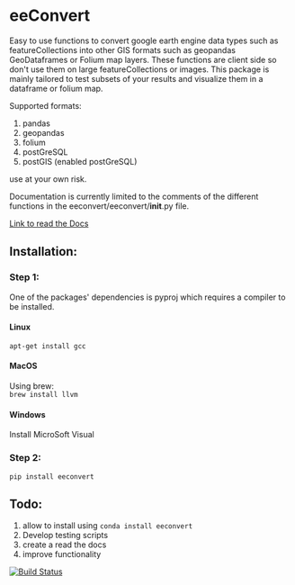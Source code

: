 # eeConvert

Easy to use functions to convert google earth engine data types such as featureCollections into other GIS formats such as geopandas GeoDataframes or Folium map layers. These functions are client side so don't use them on large featureCollections or images. This package is mainly tailored to test subsets of your results and visualize them in a dataframe or folium map.

Supported formats:

1. pandas
1. geopandas
1. folium 
1. postGreSQL
1. postGIS (enabled postGreSQL)

use at your own risk.  

Documentation is currently limited to the comments of the different functions in the eeconvert/eeconvert/__init__.py file. 

[Link to read the Docs](http://eeconvert.readthedocs.io/en/latest/index.html)


## Installation:  

### Step 1:  

One of the packages' dependencies is pyproj which requires a compiler to be installed. 

#### Linux 

`apt-get install gcc`

#### MacOS

Using brew:  
`brew install llvm`


#### Windows

Install MicroSoft Visual


### Step 2:  

`pip install eeconvert`


## Todo: 
1. allow to install using `conda install eeconvert` 
1. Develop testing scripts
1. create a read the docs
1. improve functionality


[![Build Status](https://travis-ci.org/rutgerhofste/eeconvert.svg?branch=master)](https://travis-ci.org/rutgerhofste/eeconvert)
